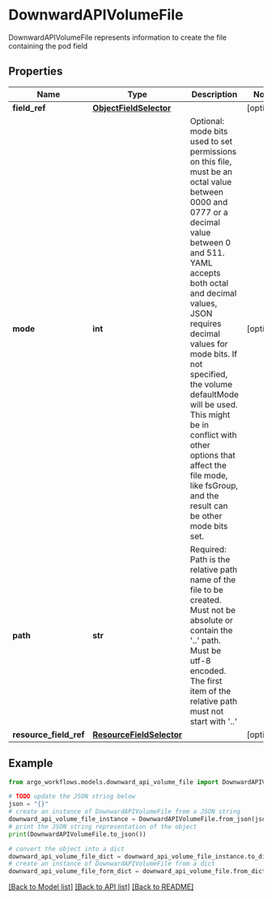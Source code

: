 # DownwardAPIVolumeFile

DownwardAPIVolumeFile represents information to create the file containing the pod field

## Properties

Name | Type | Description | Notes
------------ | ------------- | ------------- | -------------
**field_ref** | [**ObjectFieldSelector**](ObjectFieldSelector.md) |  | [optional] 
**mode** | **int** | Optional: mode bits used to set permissions on this file, must be an octal value between 0000 and 0777 or a decimal value between 0 and 511. YAML accepts both octal and decimal values, JSON requires decimal values for mode bits. If not specified, the volume defaultMode will be used. This might be in conflict with other options that affect the file mode, like fsGroup, and the result can be other mode bits set. | [optional] 
**path** | **str** | Required: Path is  the relative path name of the file to be created. Must not be absolute or contain the &#39;..&#39; path. Must be utf-8 encoded. The first item of the relative path must not start with &#39;..&#39; | 
**resource_field_ref** | [**ResourceFieldSelector**](ResourceFieldSelector.md) |  | [optional] 

## Example

```python
from argo_workflows.models.downward_api_volume_file import DownwardAPIVolumeFile

# TODO update the JSON string below
json = "{}"
# create an instance of DownwardAPIVolumeFile from a JSON string
downward_api_volume_file_instance = DownwardAPIVolumeFile.from_json(json)
# print the JSON string representation of the object
print(DownwardAPIVolumeFile.to_json())

# convert the object into a dict
downward_api_volume_file_dict = downward_api_volume_file_instance.to_dict()
# create an instance of DownwardAPIVolumeFile from a dict
downward_api_volume_file_form_dict = downward_api_volume_file.from_dict(downward_api_volume_file_dict)
```
[[Back to Model list]](../README.md#documentation-for-models) [[Back to API list]](../README.md#documentation-for-api-endpoints) [[Back to README]](../README.md)


